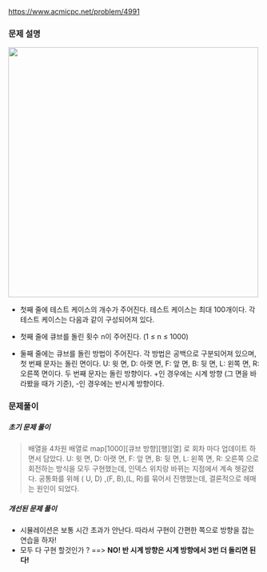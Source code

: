 https://www.acmicpc.net/problem/4991

### 문제 설명

<img src="./스크린샷 2021-04-16 오후 2.56.22.png" width="500">

- 첫째 줄에 테스트 케이스의 개수가 주어진다. 테스트 케이스는 최대 100개이다. 각 테스트 케이스는 다음과 같이 구성되어져 있다.

- 첫째 줄에 큐브를 돌린 횟수 n이 주어진다. (1 ≤ n ≤ 1000)
- 둘째 줄에는 큐브를 돌린 방법이 주어진다. 각 방법은 공백으로 구분되어져 있으며, 첫 번째 문자는 돌린 면이다. U: 윗 면, D: 아랫 면, F: 앞 면, B: 뒷 면, L: 왼쪽 면, R: 오른쪽 면이다. 두 번째 문자는 돌린 방향이다. +인 경우에는 시계 방향 (그 면을 바라봤을 때가 기준), -인 경우에는 반시계 방향이다.

### 문제풀이

##### 초기 문제 풀이

> 배열을 4차원 배열로 map[1000][큐브 방향][행][열] 로 회차 마다 업데이트 하면서 담았다.
> U: 윗 면, D: 아랫 면, F: 앞 면, B: 뒷 면, L: 왼쪽 면, R: 오른쪽 으로 회전하는 방식을 모두 구현했는데, 인덱스 위치랑 바뀌는 지점에서 계속 헷갈렸다.
> 공통화를 위헤 ( U, D) ,(F, B),(L, R)를 묶어서 진행했는데, 결론적으로 헤매는 원인이 되었다.

##### 개선된 문제 풀이

- 시뮬레이션은 보통 시간 초과가 안난다. 따라서 구현이 간편한 쪽으로 방향을 잡는 연습을 하자!
- 모두 다 구현 할것인가 ? ==> **NO! 반 시계 방향은 시계 방향에서 3번 더 돌리면 된다!**
